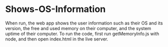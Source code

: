 # Shows-OS-Information
When run, the web app shows the user information such as their OS and its version, the free and used memory on their computer, and the system uptime of their computer.
To run the code, first run getMemoryInfo.js with node, and then open index.html in the live server.
